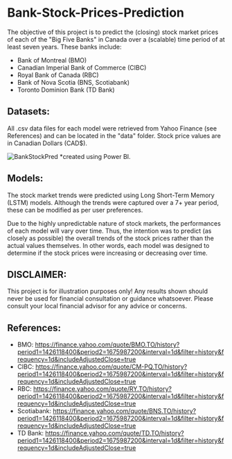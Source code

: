 # Bank-Stock-Prices-Prediction

The objective of this project is to predict the (closing) stock market prices of each of the "Big Five Banks" in Canada over a (scalable) time period of at least seven years. These banks include:

- Bank of Montreal (BMO)
- Canadian Imperial Bank of Commerce (CIBC)
- Royal Bank of Canada (RBC)
- Bank of Nova Scotia (BNS, Scotiabank)
- Toronto Dominion Bank (TD Bank)

## Datasets:

All .csv data files for each model were retrieved from Yahoo Finance (see References) and can be located in the "data" folder. Stock price values are in Canadian Dollars (CAD$).

![BankStockPred](https://user-images.githubusercontent.com/59748085/225675351-26226eaf-27f5-4f14-b9fe-dfb2022976ef.JPG)
*created using Power BI.

## Models:

The stock market trends were predicted using Long Short-Term Memory (LSTM) models. Although the trends were captured over a 7+ year period, these can be modified as per user preferences.

Due to the highly unpredictable nature of stock markets, the performances of each model will vary over time. Thus, the intention was to predict (as closely as possible) the overall trends of the stock prices rather than the actual values themselves. In other words, each model was designed to determine if the stock prices were increasing or decreasing over time.

## DISCLAIMER:

This project is for illustration purposes only! Any results shown should never be used for financial consultation or guidance whatsoever. Please consult your local financial advisor for any advice or concerns.

## References:

- BMO: https://finance.yahoo.com/quote/BMO.TO/history?period1=1426118400&period2=1675987200&interval=1d&filter=history&frequency=1d&includeAdjustedClose=true
- CIBC: https://finance.yahoo.com/quote/CM-PQ.TO/history?period1=1426118400&period2=1675987200&interval=1d&filter=history&frequency=1d&includeAdjustedClose=true
- RBC: https://finance.yahoo.com/quote/RY.TO/history?period1=1426118400&period2=1675987200&interval=1d&filter=history&frequency=1d&includeAdjustedClose=true
- Scotiabank: https://finance.yahoo.com/quote/BNS.TO/history?period1=1426118400&period2=1675987200&interval=1d&filter=history&frequency=1d&includeAdjustedClose=true
- TD Bank: https://finance.yahoo.com/quote/TD.TO/history?period1=1426118400&period2=1675987200&interval=1d&filter=history&frequency=1d&includeAdjustedClose=true
